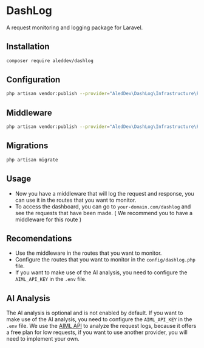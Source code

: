 # DashLog

A request monitoring and logging package for Laravel.

## Installation

```bash
composer require aleddev/dashlog
```

## Configuration

```bash
php artisan vendor:publish --provider="AledDev\DashLog\Infrastructure\Providers\DashLogServiceProvider"
```

## Middleware

```bash
php artisan vendor:publish --provider="AledDev\DashLog\Infrastructure\Providers\DashLogServiceProvider"
```

## Migrations

```bash
php artisan migrate
```

## Usage

- Now you have a middleware that will log the request and response, you can use it in the routes that you want to monitor.
- To access the dashboard, you can go to `your-domain.com/dashlog` and see the requests that have been made. ( We recommend you to have a middleware for this route )


## Recomendations 

- Use the middleware in the routes that you want to monitor.
- Configure the routes that you want to monitor in the `config/dashlog.php` file.
- If you want to make use of the AI analysis, you need to configure the `AIML_API_KEY` in the `.env` file. 

## AI Analysis

The AI analysis is optional and is not enabled by default. If you want to make use of the AI analysis, you need to configure the `AIML_API_KEY` in the `.env` file. 
We use the [AIML API](https://aiml.com/) to analyze the request logs, because it offers a free plan for low requests, if you want to use another provider, you will need to implement your own.

